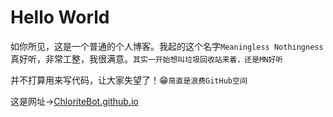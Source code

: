 # Hello World

如你所见，这是一个普通的个人博客。我起的这个名字`Meaningless Nothingness`真好听，非常工整，我很满意。`其实一开始想叫垃圾回收站来着，还是MN好听`

并不打算用来写代码，让大家失望了！😁`简直是浪费GitHub空间`

这是网址→[ChloriteBot.github.io](https://chloritebot.github.io/)
